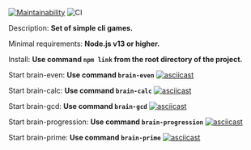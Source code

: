 [![Maintainability](https://api.codeclimate.com/v1/badges/9686b8e2bfff7b148e41/maintainability)](https://codeclimate.com/github/d1-k11/frontend-project-lvl1/maintainability)
![CI](https://github.com/d1-k11/frontend-project-lvl1/workflows/CI/badge.svg)

Description:
**Set of simple cli games.**

Minimal requirements:
**Node.js v13 or higher.**

Install:
**Use command `npm link` from the root directory of the project.**

Start brain-even:
**Use command `brain-even`**
[![asciicast](https://asciinema.org/a/F91CMaUTvUEGn7Sgr7dyjAdDU.svg)](https://asciinema.org/a/F91CMaUTvUEGn7Sgr7dyjAdDU)

Start brain-calc:
**Use command `brain-calc`**
[![asciicast](https://asciinema.org/a/ekA1yWSmQkUT800H6G0QTapvO.svg)](https://asciinema.org/a/ekA1yWSmQkUT800H6G0QTapvO)

Start brain-gcd:
**Use command `brain-gcd`**
[![asciicast](https://asciinema.org/a/ibDfI5EIDF4Qk0qmPBhhEvYY7.svg)](https://asciinema.org/a/ibDfI5EIDF4Qk0qmPBhhEvYY7)

Start brain-progression:
**Use command `brain-progression`**
[![asciicast](https://asciinema.org/a/SHCzQcq5sjv3WxwtMeRIEhE8H.svg)](https://asciinema.org/a/SHCzQcq5sjv3WxwtMeRIEhE8H)

Start brain-prime:
**Use command `brain-prime`**
[![asciicast](https://asciinema.org/a/CkuUPAlAXShyzyAWfAluUupFF.svg)](https://asciinema.org/a/CkuUPAlAXShyzyAWfAluUupFF)

